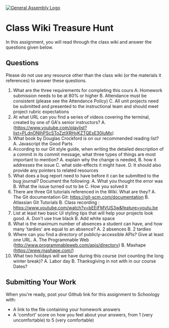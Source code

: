 [![General Assembly Logo](https://camo.githubusercontent.com/1a91b05b8f4d44b5bbfb83abac2b0996d8e26c92/687474703a2f2f692e696d6775722e636f6d2f6b6538555354712e706e67)](https://generalassemb.ly/education/web-development-immersive)

# Class Wiki Treasure Hunt

In this assignment, you will read through the class wiki and answer the
questions given below.

## Questions

Please do not use any resource other than the class wiki
(or the materials it references)
to answer these questions.

1.  What are the three requirements for completing this cours
    	A. Homework submission needs to be at 80% or higher
    	B. Attendance must be consistent (please see the Attendance Policy)
    	C. All unit projects need be submitted and presented to the instructional team and should meet project rubric expectations
2.  At what URL can you find a series of videos covering the terminal, created
    by one of GA's senior instructors?
        A. (https://www.youtube.com/playlist?list=PLdnONIhPScSToZztXRHyKZTQEsE30luMx)
3.  What book by Douglas Crockford is on our recommended reading list?
        A. Javascript the Good Parts
4.  According to our Git style guide, when writing the detailed description of
    a commit in its commit message, what three types of things are most
    important to mention?
 		A. explain why the change is needed, 
 		B. how it addresses the issue 
 		C. what side-effects it might have.
			D. It should also provide any pointers to related resources
5.  What does a bug report need to have before it can be submitted to the bug
    journal?
    	Document the following:
    		A. What you thought the error was
			B. What the issue turned out to be
			C. How you solved it
6.  There are three Git tutorials referenced in the Wiki. What are they?
		A. The Git documentation Git: https://git-scm.com/documentation
		B. Atlassian Git Tutorials
		B. Class recording : https://www.youtube.com/watch?v=bEEiFMVUS3w&feature=youtu.be
7.  List at least two basic UI styling tips that will help your projects
    look good.
    	A. Don't use true black
    	B. Add white space
8.  What is the maximum number of absences a student can have, and how many
    'tardies' are equal to an absence?
    	A. 2 absences
    	B. 2 tardies
9.  Where can you find a directory of publicly-accessible APIs?
    Give at least one URL.
    	A. The Programmable Web (http://www.programmableweb.com/apis/directory)
		B. Mashape (https://www.mashape.com/)
10. What two holidays will we have during this course (not counting the long
    winter break)?
    	A. Labor day
    	B. Thanksgiving in not with in our course Dates?

## Submitting Your Work

When you're ready, post your Github link for this assignment to Schoology with:

- A link to the file containing your homework answers
- A 'comfort' score on how you feel about your answers, 
from 1 (very uncomfortable) to 5 (very comfortable)
